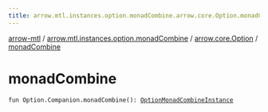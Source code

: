 ```yaml
---
title: arrow.mtl.instances.option.monadCombine.arrow.core.Option.monadCombine - arrow-mtl
---
```


[arrow-mtl](../../index.html) / [arrow.mtl.instances.option.monadCombine](../index.html) / [arrow.core.Option](index.html) / [monadCombine](./monad-combine.html)

# monadCombine

`fun Option.Companion.monadCombine(): `[`OptionMonadCombineInstance`](../../arrow.mtl.instances/-option-monad-combine-instance/index.html)
